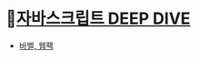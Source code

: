 # 🔗[자바스크립트 DEEP DIVE](https://github.com/dnrgus1127/TIL/tree/main/Deep%20Dive)

- [바벨, 웹팩](https://github.com/dnrgus1127/TIL/blob/main/Deep%20Dive/%EB%B0%94%EB%B2%A8-%EC%9B%B9%ED%8C%A9.md)
